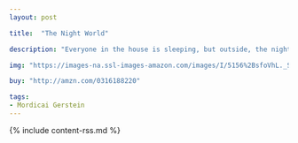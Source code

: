 ```yaml
---
layout: post

title:  "The Night World"

description: "Everyone in the house is sleeping, but outside, the night world is wide-awake. It’s a wonderful night to explore!"

img: "https://images-na.ssl-images-amazon.com/images/I/5156%2BsfoVhL._SL480_.jpg"

buy: "http://amzn.com/0316188220"

tags:
- Mordicai Gerstein
---
```


{% include content-rss.md %}